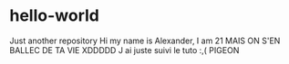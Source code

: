 # hello-world
Just another repository
Hi my name is Alexander, I am 21
MAIS ON S'EN BALLEC DE TA VIE XDDDDD
J ai juste suivi le tuto :,(
PIGEON
